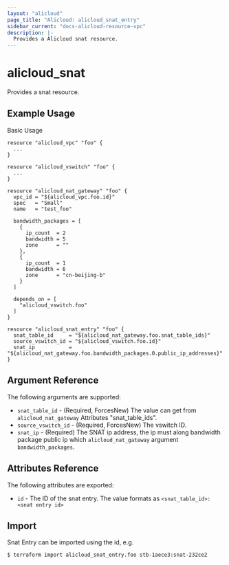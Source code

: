```yaml
---
layout: "alicloud"
page_title: "Alicloud: alicloud_snat_entry"
sidebar_current: "docs-alicloud-resource-vpc"
description: |-
  Provides a Alicloud snat resource.
---
```


# alicloud\_snat

Provides a snat resource.

## Example Usage

Basic Usage

```
resource "alicloud_vpc" "foo" {
  ...
}

resource "alicloud_vswitch" "foo" {
  ...
}

resource "alicloud_nat_gateway" "foo" {
  vpc_id = "${alicloud_vpc.foo.id}"
  spec   = "Small"
  name   = "test_foo"

  bandwidth_packages = [
    {
      ip_count  = 2
      bandwidth = 5
      zone      = ""
    },
    {
      ip_count  = 1
      bandwidth = 6
      zone      = "cn-beijing-b"
    }
  ]

  depends_on = [
    "alicloud_vswitch.foo"
  ]
}

resource "alicloud_snat_entry" "foo" {
  snat_table_id     = "${alicloud_nat_gateway.foo.snat_table_ids}"
  source_vswitch_id = "${alicloud_vswitch.foo.id}"
  snat_ip           = "${alicloud_nat_gateway.foo.bandwidth_packages.0.public_ip_addresses}"
}
```

## Argument Reference

The following arguments are supported:

* `snat_table_id` - (Required, ForcesNew) The value can get from `alicloud_nat_gateway` Attributes "snat_table_ids".
* `source_vswitch_id` - (Required, ForcesNew) The vswitch ID.
* `snat_ip` - (Required) The SNAT ip address, the ip must along bandwidth package public ip which `alicloud_nat_gateway` argument `bandwidth_packages`.

## Attributes Reference

The following attributes are exported:

* `id` - The ID of the snat entry. The value formats as `<snat_table_id>:<snat entry id>`

## Import

Snat Entry can be imported using the id, e.g.

```
$ terraform import alicloud_snat_entry.foo stb-1aece3:snat-232ce2
```
